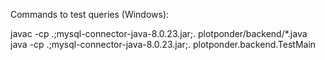 Commands to test queries (Windows):

javac -cp .;mysql-connector-java-8.0.23.jar;. plotponder/backend/*.java
java -cp .;mysql-connector-java-8.0.23.jar;. plotponder.backend.TestMain